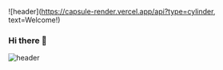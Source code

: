 ![header](https://capsule-render.vercel.app/api?type=cylinder, text=Welcome!)

### Hi there 👋
![header](https://capsule-render.vercel.app/api?type=cylinder+text=Welcome!)
